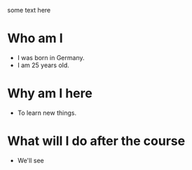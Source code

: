some text here
# Who am I

* I was born in Germany.
* I am 25 years old.

# Why am I here

* To learn new things.

# What will I do after the course

* We'll see
